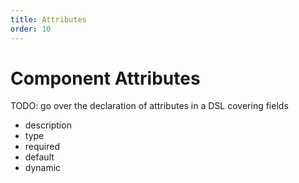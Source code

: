 ```yaml
---
title: Attributes
order: 10
---
```


# Component Attributes

TODO: go over the declaration of attributes in a DSL covering fields
* description
* type
* required
* default
* dynamic





